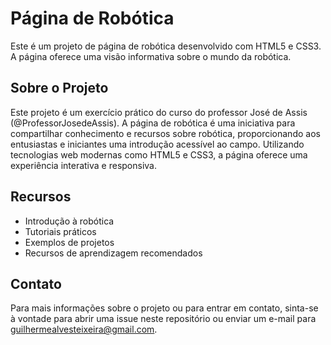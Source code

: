 # Página de Robótica

Este é um projeto de página de robótica desenvolvido com HTML5 e CSS3. A página oferece uma visão informativa sobre o mundo da robótica.

## Sobre o Projeto

Este projeto é um exercício prático do curso do professor José de Assis (@ProfessorJosedeAssis).
A página de robótica é uma iniciativa para compartilhar conhecimento e recursos sobre robótica, proporcionando aos entusiastas e iniciantes uma introdução acessível ao campo. Utilizando tecnologias web modernas como HTML5 e CSS3, a página oferece uma experiência interativa e responsiva.

## Recursos

- Introdução à robótica
- Tutoriais práticos
- Exemplos de projetos
- Recursos de aprendizagem recomendados


## Contato

Para mais informações sobre o projeto ou para entrar em contato, sinta-se à vontade para abrir uma issue neste repositório ou enviar um e-mail para [guilhermealvesteixeira@gmail.com](mailto:guilhermealvesteixeirasilva@gmail.com).
